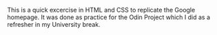 This is a quick excercise in HTML and CSS to replicate the Google homepage. It was done as practice for the Odin Project which I did as a refresher in my University break.